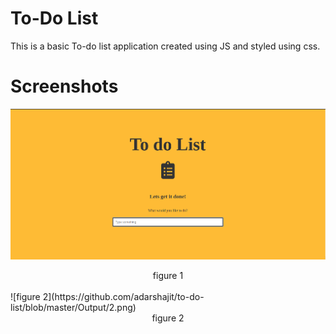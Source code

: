 # To-Do List

This is a basic To-do list application created using JS and styled using css.


# Screenshots

![figure 1](https://github.com/adarshajit/to-do-list/blob/master/Output/1.png)
<div align="center">figure 1</div>
<br>
![figure 2](https://github.com/adarshajit/to-do-list/blob/master/Output/2.png)
<div align="center">figure 2</div>
